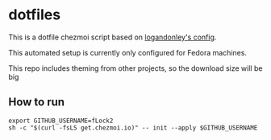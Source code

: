 # dotfiles
This is a dotfile chezmoi script based on [logandonley's config](https://raw.githubusercontent.com/logandonley/dotfiles).

This automated setup is currently only configured for Fedora machines.

This repo includes theming from other projects, so the download size will be big
## How to run

```shell
export GITHUB_USERNAME=fLock2
sh -c "$(curl -fsLS get.chezmoi.io)" -- init --apply $GITHUB_USERNAME
```

